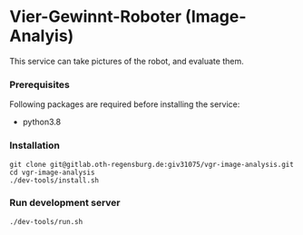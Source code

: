 # Vier-Gewinnt-Roboter (Image-Analyis)

This service can take pictures of the robot, and evaluate them.

### Prerequisites

Following packages are required before installing the service:

* python3.8

### Installation

````
git clone git@gitlab.oth-regensburg.de:giv31075/vgr-image-analysis.git
cd vgr-image-analysis
./dev-tools/install.sh
````

### Run development server

````
./dev-tools/run.sh
````
